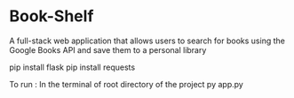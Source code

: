 # Book-Shelf
A full-stack web application that allows users to search for books using the Google Books API and save them to a personal library

pip install flask
pip install requests

To run :
In the terminal of root directory of the project 
py app.py 
